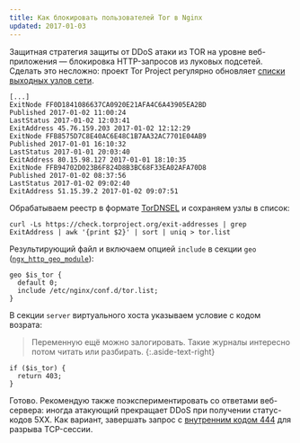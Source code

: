 ```yaml
---
title: Как блокировать пользователей Tor в Nginx
updated: 2017-01-03
---
```


Защитная стратегия защиты от DDoS атаки из TOR на уровне веб-приложения — блокировка HTTP-запросов из луковых подсетей. Сделать это несложно: проект Tor Project регулярно обновляет [списки выходных узлов сети](https://check.torproject.org/exit-addresses).

```
[...]
ExitNode FF0D1841086637CA0920E21AFA4C6A43905EA2BD
Published 2017-01-02 11:00:24
LastStatus 2017-01-02 12:03:41
ExitAddress 45.76.159.203 2017-01-02 12:12:29
ExitNode FFB8575D7C8E40AC6E48C1B7AA32AC7701E04AB9
Published 2017-01-01 16:10:32
LastStatus 2017-01-01 20:03:40
ExitAddress 80.15.98.127 2017-01-01 18:10:35
ExitNode FFB94702D023B6F824D8B3BC68F33EA02AFA70D8
Published 2017-01-02 08:37:56
LastStatus 2017-01-02 09:02:40
ExitAddress 51.15.39.2 2017-01-02 09:07:51
```

Обрабатываем реестр в формате [TorDNSEL](https://www.torproject.org/projects/tordnsel.html.en) и сохраняем узлы в список:

```
curl -Ls https://check.torproject.org/exit-addresses | grep ExitAddress | awk '{print $2}' | sort | uniq > tor.list
```

Результирующий файл и включаем опцией `include` в секции `geo` ([`ngx_http_geo_module`](http://nginx.org/ru/docs/http/ngx_http_geo_module.html)):

```
geo $is_tor {
  default 0;
  include /etc/nginx/conf.d/tor.list;
}
```

В секции `server` виртуального хоста указываем условие с кодом возрата:

> Переменную ещё можно залогировать. Такие журналы интересно потом читать или разбирать.
{:.aside-text-right}

```
if ($is_tor) {
  return 403;
}
```

Готово. Рекомендую также поэкспериментировать со ответами веб-сервера: иногда атакующий прекращает DDoS при получении статус-кодов 5XX. Как вариант, завершать запрос с [внутренним кодом 444](http://nginx.org/ru/docs/http/request_processing.html#how_to_prevent_undefined_server_names) для разрыва TCP-сессии.
